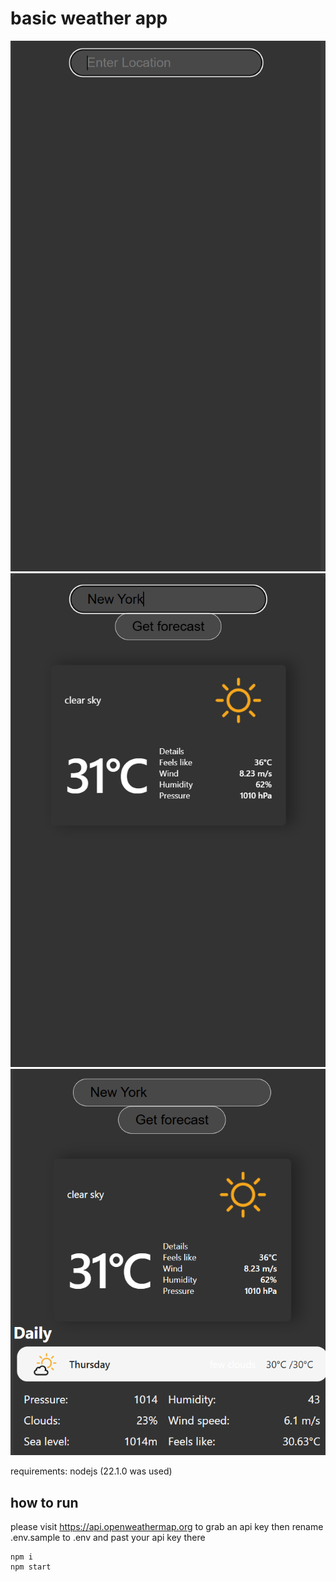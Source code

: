# basic weather app


![screenshot 1](screenshot1.png "screenshot1")
![screenshot 2](screenshot2.png "screenshot2")
![screenshot 3](screenshot3.png "screenshot3")

requirements: nodejs (22.1.0 was used)

## how to run

please visit https://api.openweathermap.org to grab an api key
then rename .env.sample to .env and past your api key there

```
npm i
npm start
```